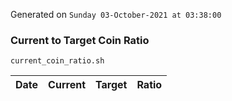 Generated on `Sunday 03-October-2021 at 03:38:00`

### Current to Target Coin Ratio
`current_coin_ratio.sh`

Date|Current|Target|Ratio
---|---|---|---
